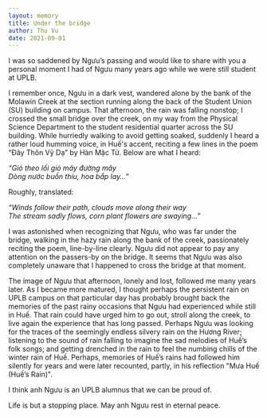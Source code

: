 ```yaml
---
layout: memory	
title: Under the bridge
author: Thu Vu
date: 2021-09-01
---
```


I was so saddened by Ngưu’s passing and would like to share with you a personal moment I had of Ngưu many years ago while we were still student at UPLB.

I remember once, Ngưu in a dark vest, wandered alone by the bank of the Molawin Creek at the section running along the back of the Student Union (SU) building on campus. That afternoon, the rain was falling nonstop; I crossed the small bridge over the creek, on my way from the Physical Science Department to the student residential quarter across the SU building. While hurriedly walking to avoid getting soaked, suddenly I heard a rather loud humming voice, in Huế's accent, reciting a few lines in the poem “Đây Thôn Vỹ Dạ” by Hàn Mặc Tử. Below are what I heard:

<!--more-->

_“Gió theo lối gió mây đường mây_ \
_Dòng nước buồn thiu, hoa bắp lay…”_

Roughly, translated:

_“Winds follow their path, clouds move along their way_ \
_The stream sadly flows, corn plant flowers are swaying…”_


I was astonished when recognizing that Ngưu, who was far under the bridge, walking in the hazy rain along the bank of the creek, passionately reciting the poem, line-by-line clearly. Ngưu did not appear to pay any attention on the passers-by on the bridge. It seems that Ngưu was also completely unaware that I happened to cross the bridge at that moment.

The image of Ngưu that afternoon, lonely and lost, followed me many years later. As I became more matured, I thought perhaps the persistent rain on UPLB campus on that particular day has probably brought back the memories of the past rainy occasions that Ngưu had experienced while still in Huế. That rain could have urged him to go out, stroll along the creek, to live again the experience that has long passed. Perhaps Ngưu was looking for the traces of the seemingly endless silvery rain on the Hương River; listening to the sound of rain falling to imagine the sad melodies of Huế’s folk songs; and getting drenched in the rain to feel the numbing chills of the winter rain of Huế. Perhaps, memories of Huế’s rains had followed him silently for years and were later recounted, partly, in his reflection "Mưa Huế (Huế’s Rain)".

I think anh Ngưu is an UPLB alumnus that we can be proud of.

Life is but a stopping place. May anh Ngưu rest in eternal peace.